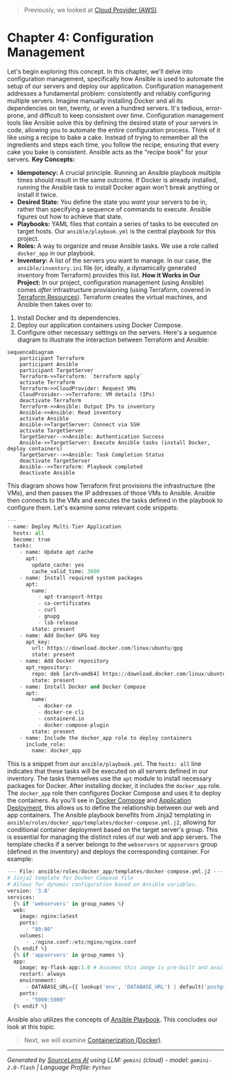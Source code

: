 > Previously, we looked at [Cloud Provider (AWS)](03_cloud-provider-aws.md).

# Chapter 4: Configuration Management
Let's begin exploring this concept. In this chapter, we'll delve into configuration management, specifically how Ansible is used to automate the setup of our servers and deploy our application.
Configuration management addresses a fundamental problem: consistently and reliably configuring multiple servers. Imagine manually installing Docker and all its dependencies on ten, twenty, or even a hundred servers. It's tedious, error-prone, and difficult to keep consistent over time. Configuration management tools like Ansible solve this by defining the desired state of your servers in code, allowing you to automate the entire configuration process.
Think of it like using a recipe to bake a cake. Instead of trying to remember all the ingredients and steps each time, you follow the recipe, ensuring that every cake you bake is consistent. Ansible acts as the "recipe book" for your servers.
**Key Concepts:**
*   **Idempotency:** A crucial principle. Running an Ansible playbook multiple times should result in the same outcome. If Docker is already installed, running the Ansible task to install Docker again won't break anything or install it twice.
*   **Desired State:** You define the state you *want* your servers to be in, rather than specifying a sequence of commands to execute. Ansible figures out how to achieve that state.
*   **Playbooks:** YAML files that contain a series of tasks to be executed on target hosts. Our `ansible/playbook.yml` is the central playbook for this project.
*   **Roles:** A way to organize and reuse Ansible tasks. We use a role called `docker_app` in our playbook.
*   **Inventory:** A list of the servers you want to manage. In our case, the `ansible/inventory.ini` file (or, ideally, a dynamically generated inventory from Terraform) provides this list.
**How it Works in Our Project:**
In our project, configuration management (using Ansible) comes *after* infrastructure provisioning (using Terraform, covered in [Terraform Resources](04_terraform-resources.md)). Terraform creates the virtual machines, and Ansible then takes over to:
1.  Install Docker and its dependencies.
2.  Deploy our application containers using Docker Compose.
3.  Configure other necessary settings on the servers.
Here's a sequence diagram to illustrate the interaction between Terraform and Ansible:
```mermaid
sequenceDiagram
    participant Terraform
    participant Ansible
    participant TargetServer
    Terraform->>Terraform: `terraform apply`
    activate Terraform
    Terraform->>CloudProvider: Request VMs
    CloudProvider-->>Terraform: VM details (IPs)
    deactivate Terraform
    Terraform->>Ansible: Output IPs to inventory
    Ansible->>Ansible: Read inventory
    activate Ansible
    Ansible->>TargetServer: Connect via SSH
    activate TargetServer
    TargetServer-->>Ansible: Authentication Success
    Ansible->>TargetServer: Execute Ansible tasks (install Docker, deploy containers)
    TargetServer-->>Ansible: Task Completion Status
    deactivate TargetServer
    Ansible-->>Terraform: Playbook completed
    deactivate Ansible
```
This diagram shows how Terraform first provisions the infrastructure (the VMs), and then passes the IP addresses of those VMs to Ansible. Ansible then connects to the VMs and executes the tasks defined in the playbook to configure them.
Let's examine some relevant code snippets:
```python
---
- name: Deploy Multi-Tier Application
  hosts: all
  become: true
  tasks:
    - name: Update apt cache
      apt:
        update_cache: yes
        cache_valid_time: 3600
    - name: Install required system packages
      apt:
        name:
          - apt-transport-https
          - ca-certificates
          - curl
          - gnupg
          - lsb-release
        state: present
    - name: Add Docker GPG key
      apt_key:
        url: https://download.docker.com/linux/ubuntu/gpg
        state: present
    - name: Add Docker repository
      apt_repository:
        repo: deb [arch=amd64] https://download.docker.com/linux/ubuntu {{ ansible_lsb.codename }} stable
        state: present
    - name: Install Docker and Docker Compose
      apt:
        name:
          - docker-ce
          - docker-ce-cli
          - containerd.io
          - docker-compose-plugin
        state: present
    - name: Include the docker_app role to deploy containers
      include_role:
        name: docker_app
```
This is a snippet from our `ansible/playbook.yml`. The `hosts: all` line indicates that these tasks will be executed on all servers defined in our inventory. The tasks themselves use the `apt` module to install necessary packages for Docker.  After installing docker, it includes the `docker_app` role.
The `docker_app` role then configures Docker Compose and uses it to deploy the containers. As you'll see in [Docker Compose](07_docker-compose.md) and [Application Deployment](09_application-deployment.md), this allows us to define the relationship between our web and app containers.
The Ansible playbook benefits from Jinja2 templating in `ansible/roles/docker_app/templates/docker-compose.yml.j2`, allowing for conditional container deployment based on the target server's group. This is essential for managing the distinct roles of our web and app servers. The template checks if a server belongs to the `webservers` or `appservers` group (defined in the inventory) and deploys the corresponding container. For example:
```python
--- File: ansible/roles/docker_app/templates/docker-compose.yml.j2 ---
# Jinja2 template for Docker Compose file
# Allows for dynamic configuration based on Ansible variables.
version: '3.8'
services:
  {% if 'webservers' in group_names %}
  web:
    image: nginx:latest
    ports:
      - "80:80"
    volumes:
      - ./nginx.conf:/etc/nginx/nginx.conf
  {% endif %}
  {% if 'appservers' in group_names %}
  app:
    image: my-flask-app:1.0 # Assumes this image is pre-built and available
    restart: always
    environment:
      - DATABASE_URL={{ lookup('env', 'DATABASE_URL') | default('postgresql://user:pass@host:port/db') }}
    ports:
      - "5000:5000"
  {% endif %}
```
Ansible also utilizes the concepts of [Ansible Playbook](08_ansible-playbook.md).
This concludes our look at this topic.

> Next, we will examine [Containerization (Docker)](05_containerization-docker.md).


---

*Generated by [SourceLens AI](https://github.com/openXFlow/sourceLensAI) using LLM: `gemini` (cloud) - model: `gemini-2.0-flash` | Language Profile: `Python`*